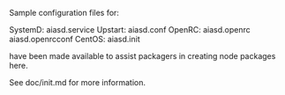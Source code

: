 Sample configuration files for:

SystemD: aiasd.service
Upstart: aiasd.conf
OpenRC:  aiasd.openrc
         aiasd.openrcconf
CentOS:  aiasd.init

have been made available to assist packagers in creating node packages here.

See doc/init.md for more information.
